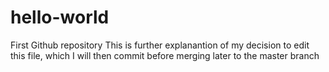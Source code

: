 # hello-world
First Github repository
This is further explanantion of my decision to edit this file, which I will then commit before merging later to the
master branch
